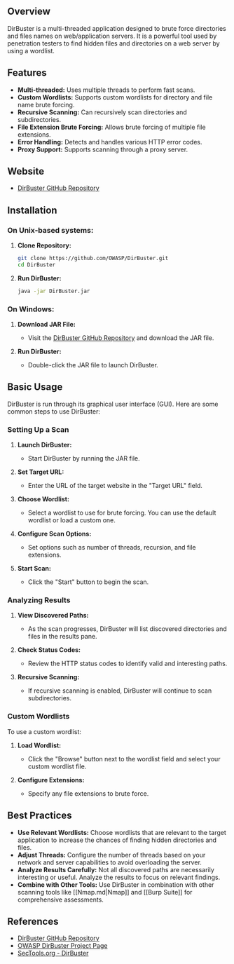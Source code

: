## Overview
DirBuster is a multi-threaded application designed to brute force directories and files names on web/application servers. It is a powerful tool used by penetration testers to find hidden files and directories on a web server by using a wordlist.

## Features
- **Multi-threaded:** Uses multiple threads to perform fast scans.
- **Custom Wordlists:** Supports custom wordlists for directory and file name brute forcing.
- **Recursive Scanning:** Can recursively scan directories and subdirectories.
- **File Extension Brute Forcing:** Allows brute forcing of multiple file extensions.
- **Error Handling:** Detects and handles various HTTP error codes.
- **Proxy Support:** Supports scanning through a proxy server.

## Website
- [DirBuster GitHub Repository](https://github.com/OWASP/DirBuster)

## Installation

### On Unix-based systems:
1. **Clone Repository:**
   ```sh
   git clone https://github.com/OWASP/DirBuster.git
   cd DirBuster
   ```

2. **Run DirBuster:**
   ```sh
   java -jar DirBuster.jar
   ```

### On Windows:
1. **Download JAR File:**
   - Visit the [DirBuster GitHub Repository](https://github.com/OWASP/DirBuster) and download the JAR file.

2. **Run DirBuster:**
   - Double-click the JAR file to launch DirBuster.

## Basic Usage
DirBuster is run through its graphical user interface (GUI). Here are some common steps to use DirBuster:

### Setting Up a Scan
1. **Launch DirBuster:**
   - Start DirBuster by running the JAR file.

2. **Set Target URL:**
   - Enter the URL of the target website in the "Target URL" field.

3. **Choose Wordlist:**
   - Select a wordlist to use for brute forcing. You can use the default wordlist or load a custom one.

4. **Configure Scan Options:**
   - Set options such as number of threads, recursion, and file extensions.

5. **Start Scan:**
   - Click the "Start" button to begin the scan.

### Analyzing Results
1. **View Discovered Paths:**
   - As the scan progresses, DirBuster will list discovered directories and files in the results pane.

2. **Check Status Codes:**
   - Review the HTTP status codes to identify valid and interesting paths.

3. **Recursive Scanning:**
   - If recursive scanning is enabled, DirBuster will continue to scan subdirectories.

### Custom Wordlists
To use a custom wordlist:
1. **Load Wordlist:**
   - Click the "Browse" button next to the wordlist field and select your custom wordlist file.

2. **Configure Extensions:**
   - Specify any file extensions to brute force.

## Best Practices
- **Use Relevant Wordlists:** Choose wordlists that are relevant to the target application to increase the chances of finding hidden directories and files.
- **Adjust Threads:** Configure the number of threads based on your network and server capabilities to avoid overloading the server.
- **Analyze Results Carefully:** Not all discovered paths are necessarily interesting or useful. Analyze the results to focus on relevant findings.
- **Combine with Other Tools:** Use DirBuster in combination with other scanning tools like [[Nmap.md|Nmap]] and [[Burp Suite]] for comprehensive assessments.

## References
- [DirBuster GitHub Repository](https://github.com/OWASP/DirBuster)
- [OWASP DirBuster Project Page](https://owasp.org/www-project-dirbuster/)
- [SecTools.org - DirBuster](https://sectools.org/tool/dirbuster/)
